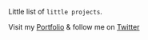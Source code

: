 Little list of `little projects`.

Visit my [Portfolio](https://zainsci.dev) & follow me on
[Twitter](https://twitter.com/zainsci)
